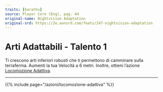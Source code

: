 ```yaml
---
traits: [barathu]
source: Player Core (Eng), pag. 44
original-name: Nightvision Adaptation
original-srd: https://2e.aonsrd.com/feats/247-nightvision-adaptation
---
```


# Arti Adattabili - Talento 1

Ti crescono arti inferiori robusti che ti permettono di camminare sulla
terraferma. Aumenti la tua Velocità a 6 metri. Inoltre, ottieni l’azione
[Locomozione Adattiva](/azioni/locomozione-adattiva).

---

{{% include page="/azioni/locomozione-adattiva" %}}
